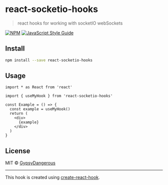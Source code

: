 # react-socketio-hooks

> react hooks for working with socketIO webSockets

[![NPM](https://img.shields.io/npm/v/react-socketio-hooks.svg)](https://www.npmjs.com/package/react-socketio-hooks) [![JavaScript Style Guide](https://img.shields.io/badge/code_style-standard-brightgreen.svg)](https://standardjs.com)

## Install

```bash
npm install --save react-socketio-hooks
```

## Usage

```tsx
import * as React from 'react'

import { useMyHook } from 'react-socketio-hooks'

const Example = () => {
  const example = useMyHook()
  return (
    <div>
      {example}
    </div>
  )
}
```

## License

MIT © [GypsyDangerous](https://github.com/GypsyDangerous)

---

This hook is created using [create-react-hook](https://github.com/hermanya/create-react-hook).
